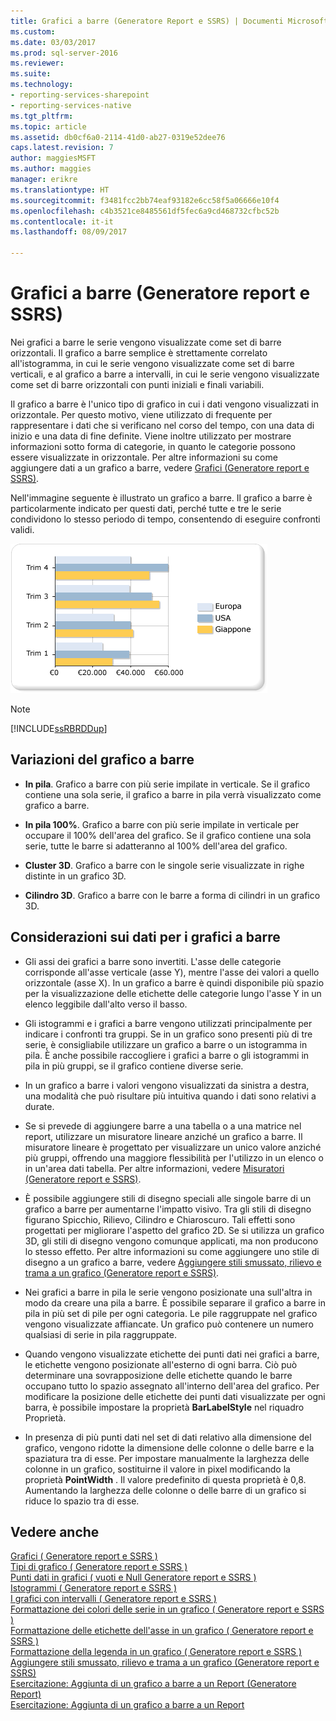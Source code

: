 ```yaml
---
title: Grafici a barre (Generatore Report e SSRS) | Documenti Microsoft
ms.custom: 
ms.date: 03/03/2017
ms.prod: sql-server-2016
ms.reviewer: 
ms.suite: 
ms.technology:
- reporting-services-sharepoint
- reporting-services-native
ms.tgt_pltfrm: 
ms.topic: article
ms.assetid: db0cf6a0-2114-41d0-ab27-0319e52dee76
caps.latest.revision: 7
author: maggiesMSFT
ms.author: maggies
manager: erikre
ms.translationtype: HT
ms.sourcegitcommit: f3481fcc2bb74eaf93182e6cc58f5a06666e10f4
ms.openlocfilehash: c4b3521ce8485561df5fec6a9cd468732cfbc52b
ms.contentlocale: it-it
ms.lasthandoff: 08/09/2017

---
```

# <a name="bar-charts-report-builder-and-ssrs"></a>Grafici a barre (Generatore report e SSRS)
  Nei grafici a barre le serie vengono visualizzate come set di barre orizzontali. Il grafico a barre semplice è strettamente correlato all'istogramma, in cui le serie vengono visualizzate come set di barre verticali, e al grafico a barre a intervalli, in cui le serie vengono visualizzate come set di barre orizzontali con punti iniziali e finali variabili.  
  
 Il grafico a barre è l'unico tipo di grafico in cui i dati vengono visualizzati in orizzontale. Per questo motivo, viene utilizzato di frequente per rappresentare i dati che si verificano nel corso del tempo, con una data di inizio e una data di fine definite. Viene inoltre utilizzato per mostrare informazioni sotto forma di categorie, in quanto le categorie possono essere visualizzate in orizzontale. Per altre informazioni su come aggiungere dati a un grafico a barre, vedere [Grafici &#40;Generatore report e SSRS&#41;](../../reporting-services/report-design/charts-report-builder-and-ssrs.md).  
  
 Nell'immagine seguente è illustrato un grafico a barre. Il grafico a barre è particolarmente indicato per questi dati, perché tutte e tre le serie condividono lo stesso periodo di tempo, consentendo di eseguire confronti validi.  
  
 ![Grafico a barre](../../reporting-services/report-design/media/barchart.gif "grafico a barre")  
  
> [!NOTE]  
>  [!INCLUDE[ssRBRDDup](../../includes/ssrbrddup-md.md)]  
  
## <a name="variations-of-the-bar-chart"></a>Variazioni del grafico a barre  
  
-   **In pila**. Grafico a barre con più serie impilate in verticale. Se il grafico contiene una sola serie, il grafico a barre in pila verrà visualizzato come grafico a barre.  
  
-   **In pila 100%**. Grafico a barre con più serie impilate in verticale per occupare il 100% dell'area del grafico. Se il grafico contiene una sola serie, tutte le barre si adatteranno al 100% dell'area del grafico.  
  
-   **Cluster 3D**. Grafico a barre con le singole serie visualizzate in righe distinte in un grafico 3D.  
  
-   **Cilindro 3D**. Grafico a barre con le barre a forma di cilindri in un grafico 3D.  
  
## <a name="data-considerations-for-bar-charts"></a>Considerazioni sui dati per i grafici a barre  
  
-   Gli assi dei grafici a barre sono invertiti. L'asse delle categorie corrisponde all'asse verticale (asse Y), mentre l'asse dei valori a quello orizzontale (asse X). In un grafico a barre è quindi disponibile più spazio per la visualizzazione delle etichette delle categorie lungo l'asse Y in un elenco leggibile dall'alto verso il basso.  
  
-   Gli istogrammi e i grafici a barre vengono utilizzati principalmente per indicare i confronti tra gruppi. Se in un grafico sono presenti più di tre serie, è consigliabile utilizzare un grafico a barre o un istogramma in pila. È anche possibile raccogliere i grafici a barre o gli istogrammi in pila in più gruppi, se il grafico contiene diverse serie.  
  
-   In un grafico a barre i valori vengono visualizzati da sinistra a destra, una modalità che può risultare più intuitiva quando i dati sono relativi a durate.  
  
-   Se si prevede di aggiungere barre a una tabella o a una matrice nel report, utilizzare un misuratore lineare anziché un grafico a barre. Il misuratore lineare è progettato per visualizzare un unico valore anziché più gruppi, offrendo una maggiore flessibilità per l'utilizzo in un elenco o in un'area dati tabella. Per altre informazioni, vedere [Misuratori &#40;Generatore report e SSRS&#41;](../../reporting-services/report-design/gauges-report-builder-and-ssrs.md).  
  
-   È possibile aggiungere stili di disegno speciali alle singole barre di un grafico a barre per aumentarne l'impatto visivo. Tra gli stili di disegno figurano Spicchio, Rilievo, Cilindro e Chiaroscuro. Tali effetti sono progettati per migliorare l'aspetto del grafico 2D. Se si utilizza un grafico 3D, gli stili di disegno vengono comunque applicati, ma non producono lo stesso effetto. Per altre informazioni su come aggiungere uno stile di disegno a un grafico a barre, vedere [Aggiungere stili smussato, rilievo e trama a un grafico &#40;Generatore report e SSRS&#41;](../../reporting-services/report-design/chart-effects-add-bevel-emboss-or-texture-report-builder.md).  
  
-   Nei grafici a barre in pila le serie vengono posizionate una sull'altra in modo da creare una pila a barre. È possibile separare il grafico a barre in pila in più set di pile per ogni categoria. Le pile raggruppate nel grafico vengono visualizzate affiancate. Un grafico può contenere un numero qualsiasi di serie in pila raggruppate.  
  
-   Quando vengono visualizzate etichette dei punti dati nei grafici a barre, le etichette vengono posizionate all'esterno di ogni barra. Ciò può determinare una sovrapposizione delle etichette quando le barre occupano tutto lo spazio assegnato all'interno dell'area del grafico. Per modificare la posizione delle etichette dei punti dati visualizzate per ogni barra, è possibile impostare la proprietà **BarLabelStyle** nel riquadro Proprietà.  
  
-   In presenza di più punti dati nel set di dati relativo alla dimensione del grafico, vengono ridotte la dimensione delle colonne o delle barre e la spaziatura tra di esse. Per impostare manualmente la larghezza delle colonne in un grafico, sostituirne il valore in pixel modificando la proprietà **PointWidth** . Il valore predefinito di questa proprietà è 0,8. Aumentando la larghezza delle colonne o delle barre di un grafico si riduce lo spazio tra di esse.  
  
## <a name="see-also"></a>Vedere anche  
 [Grafici &#40; Generatore report e SSRS &#41;](../../reporting-services/report-design/charts-report-builder-and-ssrs.md)   
 [Tipi di grafico &#40; Generatore report e SSRS &#41;](../../reporting-services/report-design/chart-types-report-builder-and-ssrs.md)   
 [Punti dati in grafici &#40; vuoti e Null Generatore report e SSRS &#41;](../../reporting-services/report-design/empty-and-null-data-points-in-charts-report-builder-and-ssrs.md)   
 [Istogrammi &#40; Generatore report e SSRS &#41;](../../reporting-services/report-design/column-charts-report-builder-and-ssrs.md)   
 [I grafici con intervalli &#40; Generatore report e SSRS &#41;](../../reporting-services/report-design/range-charts-report-builder-and-ssrs.md)   
 [Formattazione dei colori delle serie in un grafico &#40; Generatore report e SSRS &#41;](../../reporting-services/report-design/formatting-series-colors-on-a-chart-report-builder-and-ssrs.md)   
 [Formattazione delle etichette dell'asse in un grafico &#40; Generatore report e SSRS &#41;](../../reporting-services/report-design/formatting-axis-labels-on-a-chart-report-builder-and-ssrs.md)   
 [Formattazione della legenda in un grafico &#40; Generatore report e SSRS &#41;](../../reporting-services/report-design/chart-legend-formatting-report-builder.md)   
 [Aggiungere stili smussato, rilievo e trama a un grafico &#40;Generatore report e SSRS&#41;](../../reporting-services/report-design/chart-effects-add-bevel-emboss-or-texture-report-builder.md)   
 [Esercitazione: Aggiunta di un grafico a barre a un Report (Generatore Report)](http://go.microsoft.com/fwlink/?LinkId=198052)   
 [Esercitazione: Aggiunta di un grafico a barre a un Report](http://go.microsoft.com/fwlink/?LinkId=198042)  
  
  
